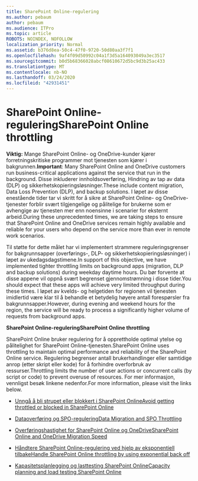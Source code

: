 ```yaml
---
title: SharePoint Online-regulering
ms.author: pebaum
author: pebaum
ms.audience: ITPro
ms.topic: article
ROBOTS: NOINDEX, NOFOLLOW
localization_priority: Normal
ms.assetid: b376d8ea-50c4-47f0-9720-50d80aa3f7f1
ms.openlocfilehash: 9af4f09d50992c04a1f3d5a164093049a3ec3517
ms.sourcegitcommit: b0d5b68366028abcf08610672d5bc9d3b25ac433
ms.translationtype: MT
ms.contentlocale: nb-NO
ms.lasthandoff: 03/24/2020
ms.locfileid: "42931451"
---
```

# <a name="sharepoint-online-throttling"></a><span data-ttu-id="79d0b-102">SharePoint Online-regulering</span><span class="sxs-lookup"><span data-stu-id="79d0b-102">SharePoint Online throttling</span></span>

<span data-ttu-id="79d0b-103">**Viktig:** Mange SharePoint Online- og OneDrive-kunder kjører forretningskritiske programmer mot tjenesten som kjører i bakgrunnen.</span><span class="sxs-lookup"><span data-stu-id="79d0b-103">**Important**: Many SharePoint Online and OneDrive customers run business-critical applications against the service that run in the background.</span></span> <span data-ttu-id="79d0b-104">Disse inkluderer innholdsoverføring, Hindring av tap av data (DLP) og sikkerhetskopieringsløsninger.</span><span class="sxs-lookup"><span data-stu-id="79d0b-104">These include content migration, Data Loss Prevention (DLP), and backup solutions.</span></span> <span data-ttu-id="79d0b-105">I løpet av disse enestående tider tar vi skritt for å sikre at SharePoint Online- og OneDrive-tjenester forblir svært tilgjengelige og pålitelige for brukerne som er avhengige av tjenesten mer enn noensinne i scenarier for eksternt arbeid.</span><span class="sxs-lookup"><span data-stu-id="79d0b-105">During these unprecedented times, we are taking steps to ensure that SharePoint Online and OneDrive services remain highly available and reliable for your users who depend on the service more than ever in remote work scenarios.</span></span>

<span data-ttu-id="79d0b-106">Til støtte for dette målet har vi implementert strammere reguleringsgrenser for bakgrunnsapper (overførings-, DLP- og sikkerhetskopieringsløsninger) i løpet av ukedagsdagstimene.</span><span class="sxs-lookup"><span data-stu-id="79d0b-106">In support of this objective, we have implemented tighter throttling limits on background apps (migration, DLP and backup solutions) during weekday daytime hours.</span></span> <span data-ttu-id="79d0b-107">Du bør forvente at disse appene vil oppnå svært begrenset gjennomstrømning i disse tider.</span><span class="sxs-lookup"><span data-stu-id="79d0b-107">You should expect that these apps will achieve very limited throughput during these times.</span></span> <span data-ttu-id="79d0b-108">I løpet av kvelds- og helgetiden for regionen vil tjenesten imidlertid være klar til å behandle et betydelig høyere antall forespørsler fra bakgrunnsapper.</span><span class="sxs-lookup"><span data-stu-id="79d0b-108">However, during evening and weekend hours for the region, the service will be ready to process a significantly higher volume of requests from background apps.</span></span>

<span data-ttu-id="79d0b-109">**SharePoint Online-regulering**</span><span class="sxs-lookup"><span data-stu-id="79d0b-109">**SharePoint Online throttling**</span></span>

<span data-ttu-id="79d0b-110">SharePoint Online bruker regulering for å opprettholde optimal ytelse og pålitelighet for SharePoint Online-tjenesten.</span><span class="sxs-lookup"><span data-stu-id="79d0b-110">SharePoint Online uses throttling to maintain optimal performance and reliability of the SharePoint Online service.</span></span> <span data-ttu-id="79d0b-111">Regulering begrenser antall brukerhandlinger eller samtidige anrop (etter skript eller kode) for å forhindre overforbruk av ressurser.</span><span class="sxs-lookup"><span data-stu-id="79d0b-111">Throttling limits the number of user actions or concurrent calls (by script or code) to prevent overuse of resources.</span></span> <span data-ttu-id="79d0b-112">For mer informasjon, vennligst besøk linkene nedenfor.</span><span class="sxs-lookup"><span data-stu-id="79d0b-112">For more information, please visit the links below.</span></span>

- [<span data-ttu-id="79d0b-113">Unngå å bli strupet eller blokkert i SharePoint Online</span><span class="sxs-lookup"><span data-stu-id="79d0b-113">Avoid getting throttled or blocked in SharePoint Online</span></span>](https://docs.microsoft.com/sharepoint/dev/general-development/how-to-avoid-getting-throttled-or-blocked-in-sharepoint-online)

- [<span data-ttu-id="79d0b-114">Dataoverføring og SPO-regulering</span><span class="sxs-lookup"><span data-stu-id="79d0b-114">Data Migration and SPO Throttling </span></span>](https://blogs.technet.microsoft.com/sposupport/2017/08/12/data-migration-and-spo-service-throttling/)

- [<span data-ttu-id="79d0b-115">Overføringshastighet for SharePoint Online og OneDrive</span><span class="sxs-lookup"><span data-stu-id="79d0b-115">SharePoint Online and OneDrive Migration Speed</span></span>](https://docs.microsoft.com/sharepointmigration/sharepoint-online-and-onedrive-migration-speed)

 - [<span data-ttu-id="79d0b-116">Håndtere SharePoint Online-regulering ved hjelp av eksponentiell tilbake</span><span class="sxs-lookup"><span data-stu-id="79d0b-116">Handle SharePoint Online throttling by using exponential back off</span></span>](https://docs.microsoft.com/sharepoint/dev/solution-guidance/handle-sharepoint-online-throttling-by-using-exponential-back-off)

- [<span data-ttu-id="79d0b-117">Kapasitetsplanlegging og lasttesting SharePoint Online</span><span class="sxs-lookup"><span data-stu-id="79d0b-117">Capacity planning and load testing SharePoint Online</span></span>](https://docs.microsoft.com/office365/enterprise/capacity-planning-and-load-testing-sharepoint-online)

